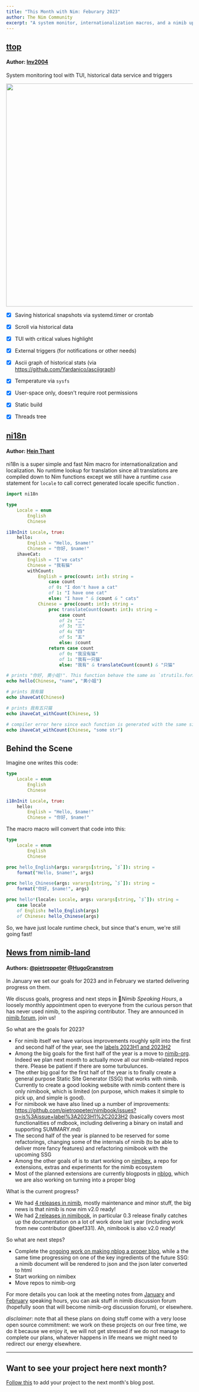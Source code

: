 ```yaml
---
title: "This Month with Nim: Feburary 2023"
author: The Nim Community
excerpt: "A system monitor, internationalization macros, and a nimib update"
---
```



## [ttop](https://github.com/inv2004/ttop)

#### Author: [Inv2004](https://github.com/inv2004)

System monitoring tool with TUI, historical data service and triggers

<p style="text-align: center;">
  <img width="auto" height="600" src="{{ site.url }}{{ site.baseurl }}/assets/thismonthwithnim/2023-02/ttop.png">
</p>

- [x] Saving historical snapshots via systemd.timer or crontab
- [x] Scroll via historical data
- [x] TUI with critical values highlight
- [x] External triggers (for notifications or other needs)
- [x] Ascii graph of historical stats (via https://github.com/Yardanico/asciigraph)
- [x] Temperature via `sysfs`
- [x] User-space only, doesn't require root permissions
- [x] Static build
- [x] Threads tree



## [ni18n](https://github.com/heinthanth/ni18n)

#### Author: [Hein Thant](https://github.com/heinthanth)

ni18n is a super simple and fast Nim macro for internationalization and localization.
No runtime lookup for translation since all translations are compiled down to Nim functions except we still have a runtime `case` statement for `locale` to call correct generated locale specific function .

```nim
import ni18n

type
    Locale = enum
        English
        Chinese

i18nInit Locale, true:
    hello:
        English = "Hello, $name!"
        Chinese = "你好, $name!"
    ihaveCat:
        English = "I've cats"
        Chinese = "我有猫"
        withCount:
            English = proc(count: int): string =
                case count
                of 0: "I don't have a cat"
                of 1: "I have one cat"
                else: "I have " & $count & " cats"
            Chinese = proc(count: int): string =
                proc translateCount(count: int): string =
                    case count
                    of 2: "二"
                    of 3: "三"
                    of 4: "四"
                    of 5: "五"
                    else: $count
                return case count
                    of 0: "我没有猫"
                    of 1: "我有一只猫"
                    else: "我有" & translateCount(count) & "只猫"

# prints "你好, 黄小姐!". This function behave the same as `strutils.format`
echo hello(Chinese, "name", "黄小姐")

# prints 我有猫
echo ihaveCat(Chinese)

# prints 我有五只猫
echo ihaveCat_withCount(Chinese, 5)

# compiler error here since each function is generated with the same signature from lambda
echo ihaveCat_withCount(Chinese, "some str")
```

## Behind the Scene

Imagine one writes this code:

```nim
type
    Locale = enum
        English
        Chinese

i18nInit Locale, true:
    hello:
        English = "Hello, $name!"
        Chinese = "你好, $name!"
```

The macro macro will convert that code into this:

```nim
type
    Locale = enum
        English
        Chinese

proc hello_English(args: varargs[string, `$`]): string =
    format("Hello, $name!", args)

proc hello_Chinese(args: varargs[string, `$`]): string =
    format("你好, $name!", args)

proc hello*(locale: Locale, args: varargs[string, `$`]): string =
    case locale
    of English: hello_English(args)
    of Chinese: hello_Chinese(args)
```

So, we have just locale runtime check, but since that's enum, we're still going fast!


## [News from nimib-land](https://github.com/ct-clmsn/nim-sos)

#### Authors: [@pietroppeter](https://github.com/pietroppeter) [@HugoGranstrom](https://github.com/HugoGranstrom)


In January we set our goals for 2023 and in February we started delivering progress on them.

We discuss goals, progress and next steps in 🎪*Nimib Speaking Hours*,
a loosely monthly appointment open to everyone from the curious person that has never used nimib,
to the aspiring contributor.
They are announced in [nimib forum](https://github.com/pietroppeter/nimib/discussions/178), join us!

So what are the goals for 2023?

- For nimib itself we have various improvements roughly split into the first and second half of the year,
see the [labels 2023H1 and 2023H2](https://github.com/pietroppeter/nimib/issues?q=is%3Aissue+label%3A2023H1%2C2023H2)
- Among the big goals for the first half of the year is a move to [nimib-org](https://github.com/nimib-org).
Indeed we plan next month to actually move all our nimib-related repos there.
Please be patient if there are some turbulunces.
- The other big goal for the first half of the year is to finally create a general purpose Static Site Generator (SSG)
that works with nimib.
Currently to create a good looking website with nimib content there is only nimibook,
which is limited (on purpose, which makes it simple to pick up, and simple is good).
- For nimibook we have also lined up a number of improvements: https://github.com/pietroppeter/nimibook/issues?q=is%3Aissue+label%3A2023H1%2C2023H2
(basically covers most functionalities of mdbook, including delivering a binary on install and supporting SUMMARY.md)
- The second half of the year is planned to be reserved for some refactorings, changing some of the internals of nimib
(to be able to deliver more fancy features) and refactoring nimibook with the upcoming SSG
- Among the other goals of is to start working on [nimibex](https://github.com/nimib-org/nimibex),
a repo for extensions,
extras and experiments for the nimib ecosystem
- Most of the planned extensions are currently blogposts in [nblog](https://github.com/pietroppeter/nblog),
which we are also working on turning into a proper blog

What is the current progress?
- We had [4 releases in nimib](https://github.com/pietroppeter/nimib/releases), mostly maintenance and minor stuff,
the big news is that nimib is now nim v2.0 ready!
- We had [2 releases in nimibook](https://github.com/pietroppeter/nimibook/releases), in particular 0.3 release
finally catches up the documentation on a lot of work done last year (including work from new contributor @beef331).
Ah, nimibook is also v2.0 ready!

So what are next steps?
- Complete the [ongoing work on making nblog a proper blog](https://github.com/pietroppeter/nblog/pull/16), while a the same time progressing
on one of the key ingredients of the future SSG: a nimib document will be rendered to json and the json later converted to html
- Start working on nimibex
- Move repos to nimib-org

For more details you can look at the meeting notes from
[January](https://github.com/pietroppeter/nimib/discussions/162#discussioncomment-4811966) and
[February](https://github.com/pietroppeter/nimib/discussions/178#discussioncomment-5139070) speaking hours,
you can ask stuff in nimib discussion forum (hopefully soon that will become nimib-org discussion forum),
or elsewhere.

*disclaimer*: note that all these plans on doing stuff come with a very loose open source commitment:
we work on these projects on our free time, we do it because we enjoy it, we will not get stressed
if we do not manage to complete our plans, whatever happens in life means we might need to redirect our energy elsewhere.



----


## Want to see your project here next month?

[Follow this](https://github.com/beef331/website#adding-your-project-to-month-with-nim)
to add your project to the next month's blog post.
